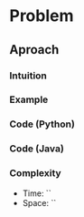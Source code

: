 # Problem

## Aproach

### Intuition

### Example

### Code (Python)

### Code (Java)

### Complexity

- Time: ``
- Space: ``
